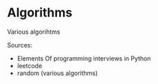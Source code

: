 # Algorithms

Various algorihtms

Sources:
* Elements Of programming interviews in Python
* leetcode
* random (various algorithms)